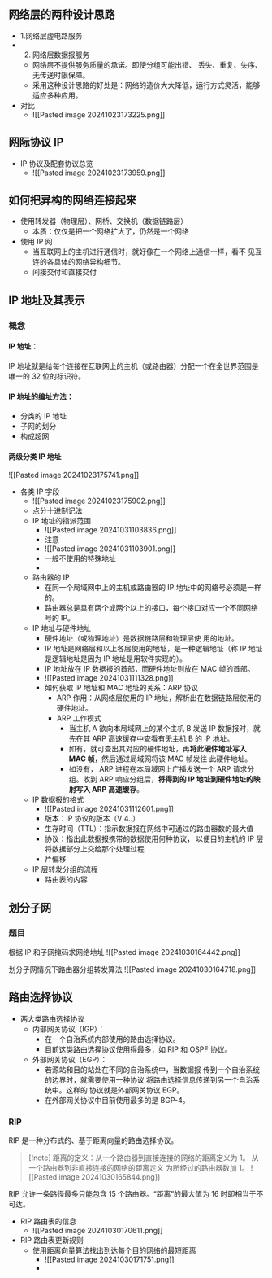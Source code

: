## 网络层的两种设计思路
- 1.网络层虚电路服务
- 2. 网络层数据报服务
	- 网络层不提供服务质量的承诺。即使分组可能出错、 丢失、重复、失序、无传送时限保障。
	- 采用这种设计思路的好处是：网络的造价大大降低，运行方式灵活，能够适应多种应用。
- 对比
	- ![[Pasted image 20241023173225.png]]
## 网际协议 IP
- IP 协议及配套协议总览
	- ![[Pasted image 20241023173959.png]]

## 如何把异构的网络连接起来
- 使用转发器（物理层）、网桥、交换机（数据链路层）
	- 本质：仅仅是把一个网络扩大了，仍然是一个网络
- 使用 IP 网
	- 当互联网上的主机进行通信时，就好像在一个网络上通信一样，看不 见互连的各具体的网络异构细节。
	- 间接交付和直接交付

## IP 地址及其表示
### 概念
#### IP 地址：
IP 地址就是给每个连接在互联网上的主机（或路由器）分配一个在全世界范围是唯一的 32 位的标识符。

#### IP 地址的编址方法：
- 分类的 IP 地址
- 子网的划分
- 构成超网

#### 两级分类 IP 地址
![[Pasted image 20241023175741.png]]
- 各类 IP 字段
	- ![[Pasted image 20241023175902.png]]
	- 点分十进制记法
	- IP 地址的指派范围
		- ![[Pasted image 20241031103836.png]]
		- 注意
		- ![[Pasted image 20241031103901.png]]
		- 一般不使用的特殊地址
		- 
	- 路由器的 IP
		- 在同一个局域网中上的主机或路由器的 IP 地址中的网络号必须是一样的。
		- 路由器总是具有两个或两个以上的接口，每个接口对应一个不同网络号的 IP。
	- IP 地址与硬件地址
		- 硬件地址（或物理地址）是数据链路层和物理层使 用的地址。
		- IP 地址是网络层和以上各层使用的地址，是一种逻辑地址（称 IP 地址是逻辑地址是因为 IP 地址是用软件实现的）。
		- IP 地址放在 IP 数据报的首部，而硬件地址则放在 MAC 帧的首部。
		- ![[Pasted image 20241031111328.png]]
		- 如何获取 IP 地址和 MAC 地址的关系：ARP 协议
			- ARP 作用：从网络层使用的 IP 地址，解析出在数据链路层使用的硬件地址。
			- ARP 工作模式
				- 当主机 A 欲向本局域网上的某个主机 B 发送 IP 数据报时，就先在其 ARP 高速缓存中查看有无主机 B 的 IP 地址。
				- 如有，就可查出其对应的硬件地址，再**将此硬件地址写入 MAC 帧**，然后通过局域网将该 MAC 帧发往 此硬件地址。
				- 如没有， ARP 进程在本局域网上广播发送一个 ARP 请求分组。收到 ARP 响应分组后，**将得到的 IP 地址到硬件地址的映射写入 ARP 高速缓存**。
	- IP 数据报的格式
		- ![[Pasted image 20241031112601.png]]
		- 版本：IP 协议的版本（V 4..）
		- 生存时间（TTL）：指示数据报在网络中可通过的路由器数的最大值
		- 协议：指出此数据报携带的数据使用何种协议， 以便目的主机的 IP 层将数据部分上交给那个处理过程
		- 片偏移
	- IP 层转发分组的流程
		- 路由表的内容

## 划分子网
### 题目
根据 IP 和子网掩码求网络地址
![[Pasted image 20241030164442.png]]

划分子网情况下路由器分组转发算法
![[Pasted image 20241030164718.png]]

## 路由选择协议
- 两大类路由选择协议
	- 内部网关协议（IGP）：
		- 在一个自治系统内部使用的路由选择协议。
		- 目前这类路由选择协议使用得最多，如 RIP 和 OSPF 协议。
	- 外部网关协议（EGP）：
		- 若源站和目的站处在不同的自治系统中，当数据报 传到一个自治系统的边界时，就需要使用一种协议 将路由选择信息传递到另一个自治系统中。这样的 协议就是外部网关协议 EGP。
		- 在外部网关协议中目前使用最多的是 BGP-4。

### RIP
RIP 是一种分布式的、基于距离向量的路由选择协议。
> [!note] 距离的定义：从一个路由器到直接连接的网络的距离定义为 1。
> 从一个路由器到非直接连接的网络的距离定义 为所经过的路由器数加 1。
> ![[Pasted image 20241030165844.png]]

RIP 允许一条路径最多只能包含 15 个路由器。“距离”的最大值为 16 时即相当于不可达。

- RIP 路由表的信息
	- ![[Pasted image 20241030170611.png]]
- RIP 路由表更新规则
	- 使用距离向量算法找出到达每个目的网络的最短距离
		- ![[Pasted image 20241030171751.png]]
		- 





